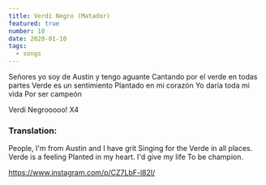 ```yaml
---
title: Verdi Negro (Matador)
featured: true
number: 10
date: 2020-01-10
tags:
  - songs
---
```


Señores yo soy de Austin y tengo aguante
Cantando por el verde en todas partes
Verde es un sentimiento
Plantado en mi corazón
Yo daría toda mi vida 
Por ser campeón

Verdi Negrooooo! X4

### Translation:
People, I'm from Austin and I have grit
Singing for the Verde in all places.
Verde is a feeling
Planted in my heart.
I'd give my life
To be champion.

https://www.instagram.com/p/CZ7LbF-l82l/

